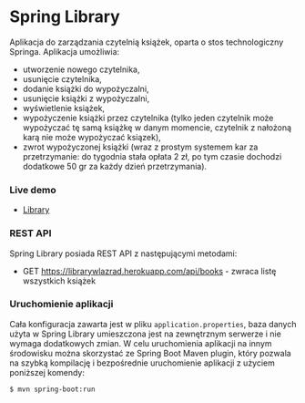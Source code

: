 # Spring Library
Aplikacja do zarządzania czytelnią książek, oparta o stos technologiczny Springa.
Aplikacja umożliwia:
- utworzenie nowego czytelnika,
- usunięcie czytelnika,
- dodanie książki do wypożyczalni,
- usunięcie książki z wypożyczalni,
- wyświetlenie książek,
- wypożyczenie książki przez czytelnika (tylko jeden czytelnik może wypożyczać tę samą książkę w danym momencie, czytelnik z nałożoną karą nie może wypożyczać ksiązek),
- zwrot wypożyczonej książki (wraz z prostym systemem kar za przetrzymanie: do tygodnia stała opłata 2 zł, po tym czasie dochodzi dodatkowe 50 gr za każdy dzień przetrzymania).

### Live demo
- [Library](https://librarywlazrad.herokuapp.com/index)

### REST API
Spring Library posiada REST API z następującymi metodami:
- GET https://librarywlazrad.herokuapp.com/api/books - zwraca listę wszystkich książek

### Uruchomienie aplikacji
Cała konfiguracja zawarta jest w pliku `application.properties`, baza danych użyta w Spring Library umieszczona jest na zewnętrznym serwerze i nie wymaga dodatkowych zmian.
W celu uruchomienia aplikacji na innym środowisku można skorzystać ze Spring Boot Maven plugin, który pozwala na szybką kompilację i bezpośrednie uruchomienie aplikacji z użyciem poniższej komendy:
```
$ mvn spring-boot:run
```